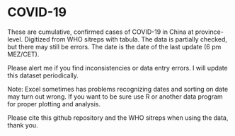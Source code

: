 # COVID-19
These are cumulative, confirmed cases of COVID-19 in China at province-level. Digitized from WHO sitreps with tabula. The data is partially checked, but there may still be errors. The date is the date of the last update (6 pm MEZ/CET). 

Please alert me if you find inconsistencies or data entry errors. I will update this dataset periodically. 

Note: Excel sometimes has problems recognizing dates and sorting on date may turn out wrong. If you want to be sure use R or another data program for proper plotting and analysis. 

Please cite this github repository and the WHO sitreps when using the data, thank you. 

